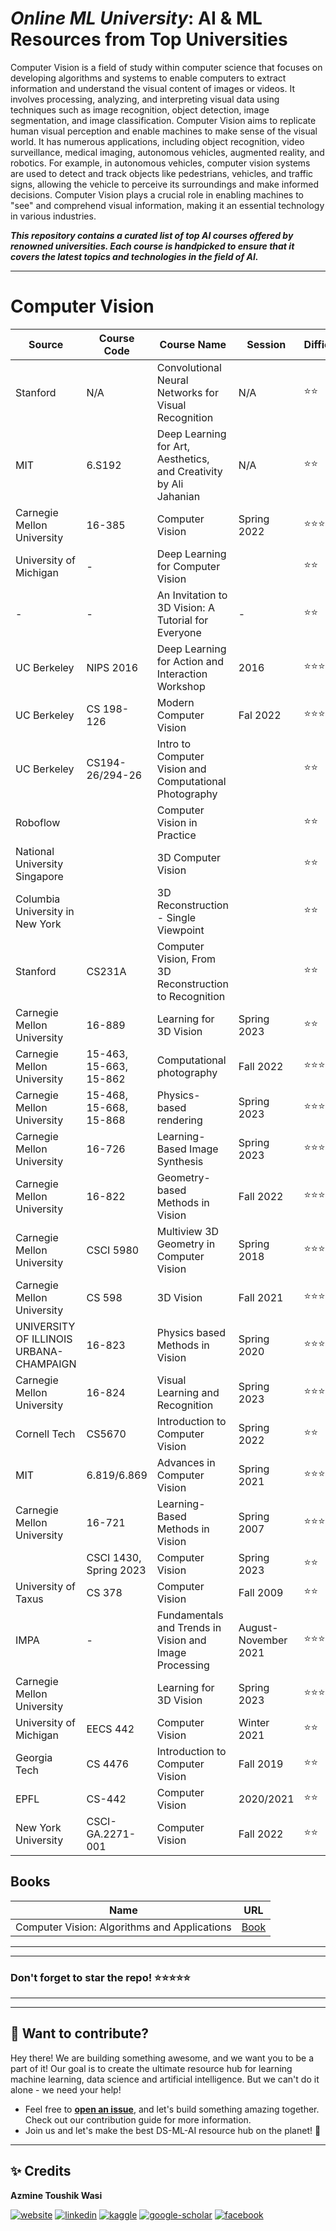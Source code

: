 # ***Online ML University***: **AI & ML Resources from Top Universities**
Computer Vision is a field of study within computer science that focuses on developing algorithms and systems to enable computers to extract information and understand the visual content of images or videos. It involves processing, analyzing, and interpreting visual data using techniques such as image recognition, object detection, image segmentation, and image classification. Computer Vision aims to replicate human visual perception and enable machines to make sense of the visual world. It has numerous applications, including object recognition, video surveillance, medical imaging, autonomous vehicles, augmented reality, and robotics. For example, in autonomous vehicles, computer vision systems are used to detect and track objects like pedestrians, vehicles, and traffic signs, allowing the vehicle to perceive its surroundings and make informed decisions. Computer Vision plays a crucial role in enabling machines to "see" and comprehend visual information, making it an essential technology in various industries.

***This repository contains a curated list of top AI courses offered by renowned universities. Each course is handpicked to ensure that it covers the latest topics and technologies in the field of AI.***


---


# **Computer Vision**

| Source | Course Code | Course Name | Session | Difficulty | URL |
| --- | --- | --- | --- | --- | --- |
| Stanford |  N/A | Convolutional Neural Networks for Visual Recognition | N/A | ⭐⭐ | [Youtube](https://www.youtube.com/playlist?list=PL3FW7Lu3i5JvHM8ljYj-zLfQRF3EO8sYv) |
| MIT |  6.S192 | Deep Learning for Art, Aesthetics, and Creativity by Ali Jahanian | N/A | ⭐⭐ | [Youtube](https://lnkd.in/gEyRbEZx) | 
| Carnegie Mellon University | 16-385 |  Computer Vision | Spring 2022 | ⭐⭐⭐| [Website](http://16385.courses.cs.cmu.edu/spring2022/)     |
| University of Michigan | - | Deep Learning for Computer Vision                    | | ⭐⭐ | [Youtube](https://www.youtube.com/playlist?list=PL5-TkQAfAZFbzxjBHtzdVCWE0Zbhomg7r)      |
| - | - |  An Invitation to 3D Vision: A Tutorial for Everyone | -   | ⭐⭐| [Github](https://github.com/mint-lab/3dv_tutorial)     |
| UC Berkeley | NIPS 2016 | Deep Learning for Action and Interaction Workshop | 2016 | ⭐⭐⭐ | [Youtube](https://www.youtube.com/playlist?list=PL_iWQOsE6TfVCLmikLdaQOBntJuCZLwQY) |
| UC Berkeley | CS 198-126 | Modern Computer Vision | Fal 2022 | ⭐⭐⭐ | [Youtube](https://www.youtube.com/playlist?list=PLzWRmD0Vi2KVsrCqA4VnztE4t71KnTnP5) |
| UC Berkeley | CS194-26/294-26 |  Intro to Computer Vision and Computational Photography || ⭐⭐ | [Website](https://inst.eecs.berkeley.edu/~cs194-26/fa20/) |
| Roboflow | | Computer Vision in Practice | | ⭐⭐ | [Youtube](https://www.youtube.com/playlist?list=PLZCA39VpuaZajiCtgDDwU8ghchtqx347R) |
| National University Singapore | | 3D Computer Vision | | ⭐⭐ | [Youtube](https://www.youtube.com/playlist?list=PLxg0CGqViygP47ERvqHw_v7FVnUovJeaz) |
| Columbia University in New York || 3D Reconstruction - Single Viewpoint | | ⭐⭐| [Coursera (Audit)](https://www.coursera.org/learn/3d-reconstruction---single-viewpoint)     |
| Stanford | CS231A |  Computer Vision, From 3D Reconstruction to Recognition | | ⭐⭐ | [Website (Slides)](https://web.stanford.edu/class/cs231a/course_notes.html) |
| Carnegie Mellon University | 16-889 |  Learning for 3D Vision | Spring 2023   | ⭐⭐| [Website](https://learning3d.github.io/)     |
| Carnegie Mellon University | 15-463, 15-663, 15-862 | Computational photography | Fall 2022    | ⭐⭐⭐| [Website](http://graphics.cs.cmu.edu/courses/15-463/)     |
| Carnegie Mellon University | 15-468, 15-668, 15-868 | Physics-based rendering | Spring 2023   | ⭐⭐⭐| [Website](http://graphics.cs.cmu.edu/courses/15-468/)     |
| Carnegie Mellon University | 16-726 | Learning-Based Image Synthesis | Spring 2023   | ⭐⭐⭐| [Website](https://learning-image-synthesis.github.io/sp23/)     |
| Carnegie Mellon University | 16-822 | Geometry-based Methods in Vision | Fall 2022   | ⭐⭐⭐| [Website](https://geometric3d.github.io/)     |
| Carnegie Mellon University |  CSCI 5980 | Multiview 3D Geometry in Computer Vision |Spring 2018  | ⭐⭐⭐| [Website](https://www-users.cse.umn.edu/~hspark/CSci5980/csci5980_3dvision.html)     |
| Carnegie Mellon University | CS 598 | 3D Vision | Fall 2021   | ⭐⭐⭐| [Website](https://courses.engr.illinois.edu/cs598dwh/fa2021/)     |
| UNIVERSITY OF ILLINOIS URBANA-CHAMPAIGN | 16-823 | Physics based Methods in Vision | Spring 2020   | ⭐⭐⭐| [Website](https://www.cs.cmu.edu/~motoole2/16823-s20/)     |
| Carnegie Mellon University | 16-824 | Visual Learning and Recognition | Spring 2023   | ⭐⭐⭐| [Website](https://visual-learning.cs.cmu.edu/)     |
| Cornell Tech| CS5670 | Introduction to Computer Vision | Spring 2022  | ⭐⭐| [Website](http://www.cs.cornell.edu/courses/cs5670/2022sp/)     |
| MIT | 6.819/6.869 | Advances in Computer Vision	 | Spring 2021  | ⭐⭐⭐| [Website](http://6.869.csail.mit.edu/sp21/)     |
| Carnegie Mellon University | 16-721 | Learning-Based Methods in Vision | Spring 2007   | ⭐⭐⭐| [Website](http://www.cs.cmu.edu/~efros/courses/LBMV07//)     |
|  | CSCI 1430, Spring 2023|  Computer Vision | Spring 2023   | ⭐⭐| [Website](https://browncsci1430.github.io/webpage/index.html)     |
|  University of Taxus | CS 378 |  Computer Vision | Fall 2009  | ⭐⭐| [Website](https://www.cs.utexas.edu/~grauman/courses/fall2009/schedule.htm)     |
| IMPA | -|  Fundamentals and Trends in Vision and Image Processing | August-November 2021  | ⭐⭐⭐| [Website](https://lvelho.impa.br/ip21/)     |
| Carnegie Mellon University |  |  Learning for 3D Vision | Spring 2023   | ⭐⭐⭐| [Website](https://learning3d.github.io/)     |
| University of Michigan |  EECS 442 | Computer Vision | Winter 2021  | ⭐⭐| [Website](https://web.eecs.umich.edu/~justincj/teaching/eecs442/WI2021/)     |
| Georgia Tech |  CS 4476 |  Introduction to Computer Vision | Fall 2019   | ⭐⭐| [Website](https://dellaert.github.io/19F-4476/schedule.html)     |
| EPFL | CS-442 |  Computer Vision | 2020/2021  | ⭐⭐| [Website](https://moodle.epfl.ch/course/view.php?id=472)     |
| New York University | CSCI-GA.2271-001  | Computer Vision | Fall 2022 | ⭐⭐| [Website](https://cs.nyu.edu/~fergus/teaching/vision/index.html)     |



## Books
| Name | URL |
| --- | --- |
|  Computer Vision: Algorithms and Applications | [Book](http://szeliski.org/Book/)     |


---
---

### Don't forget to **star** the repo! ⭐⭐⭐⭐⭐

---
---

## 👋 **Want to contribute?**

Hey there! We are building something awesome, and we want you to be a part of it! Our goal is to create the ultimate resource hub for learning machine learning, data science and artificial intelligence. But we can't do it alone - we need your help!
- Feel free to [**open an issue**](https://github.com/azminewasi/awsome-ml-courses-from-topuniversities/issues/new?assignees=&labels=&projects=&template=new-resource-addition-request.md&title=), and let's build something amazing together. Check out our contribution guide for more information.
- Join us and let's make the best DS-ML-AI resource hub on the planet! 🚀

---

## ✨ **Credits**
**Azmine Toushik Wasi**

 [![website](https://img.shields.io/badge/-Website-blue?style=flat-square&logo=rss&color=1f1f15)](https://azminewasi.github.io) 
 [![linkedin](https://img.shields.io/badge/LinkedIn-%320beff?style=flat-square&logo=linkedin&color=1f1f18)](https://www.linkedin.com/in/azmine-toushik-wasi/) 
 [![kaggle](https://img.shields.io/badge/Kaggle-%2320beff?style=flat-square&logo=kaggle&color=1f1f1f)](https://www.kaggle.com/azminetoushikwasi) 
 [![google-scholar](https://img.shields.io/badge/Google%20Scholar-%2320beff?style=flat-square&logo=google-scholar&color=1f1f18)](https://scholar.google.com/citations?user=X3gRvogAAAAJ&hl=en) 
 [![facebook](https://img.shields.io/badge/Facebook-%2320beff?style=flat-square&logo=facebook&color=1f1f15)](https://www.facebook.com/cholche.gari.zatrabari/)
